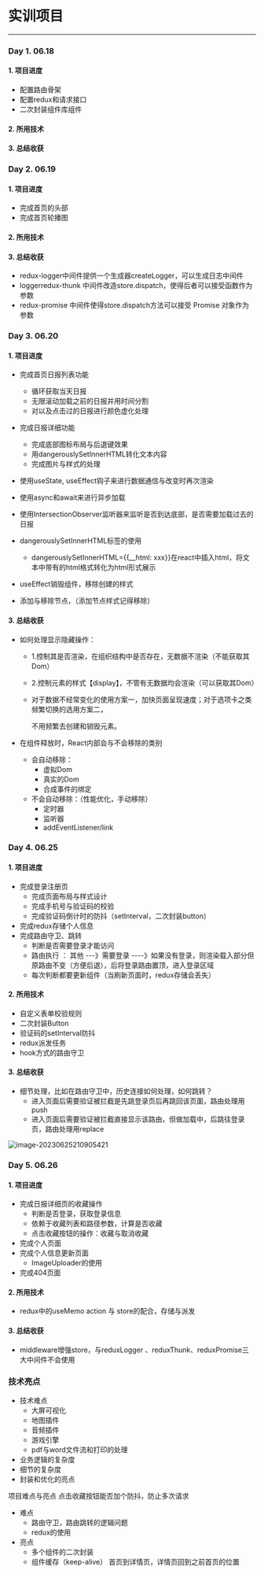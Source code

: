 # 实训项目

<hr>

### Day 1. 06.18

#### 1. 项目进度

- 配置路由骨架
- 配置redux和请求接口
- 二次封装组件库组件

#### 2. 所用技术

#### 3. 总结收获



### Day 2. 06.19

#### 1. 项目进度

- 完成首页的头部
- 完成首页轮播图

#### 2. 所用技术

#### 3. 总结收获

- redux-logger中间件提供一个生成器createLogger，可以生成日志中间件
- loggerredux-thunk 中间件改造store.dispatch，使得后者可以接受函数作为参数
- redux-promise 中间件使得store.dispatch方法可以接受 Promise 对象作为参数
  



### Day 3. 06.20

#### 1. 项目进度

- 完成首页日报列表功能
  - 循环获取当天日报
  - 无限滚动加载之前的日报并用时间分割
  - 对以及点击过的日报进行颜色虚化处理
- 完成日报详细功能
  - 完成底部图标布局与后退键效果
  - 用dangerouslySetInnerHTML转化文本内容
  - 完成图片与样式的处理

- 使用useState, useEffect钩子来进行数据通信与改变时再次渲染
- 使用async和await来进行异步加载
- 使用IntersectionObserver监听器来监听是否到达底部，是否需要加载过去的日报
- dangerouslySetInnerHTML标签的使用
  - dangerouslySetInnerHTML={{__html: xxx}}在react中插入html，将文本中带有的html格式转化为html形式展示
- useEffect销毁组件，移除创建的样式
- 添加与移除节点，（添加节点样式记得移除）

#### 3. 总结收获

- 如何处理显示隐藏操作：

  - 1.控制其是否渲染，在组织结构中是否存在，无数据不渲染（不能获取其Dom）

  - 2.控制元素的样式【display】，不管有无数据均会渲染（可以获取其Dom）

  - 对于数据不经常变化的使用方案一，加快页面呈现速度；对于选项卡之类频繁切换的选用方案二，

    不用频繁去创建和销毁元素。

- 在组件释放时，React内部会与不会移除的类别

  - 会自动移除：
    - 虚拟Dom
    - 真实的Dom
    - 合成事件的绑定
  - 不会自动移除：（性能优化，手动移除）
    - 定时器
    - 监听器
    - addEventListener/link



### Day 4. 06.25

#### 1. 项目进度

- 完成登录注册页
  - 完成页面布局与样式设计
  - 完成手机号与验证码的校验
  - 完成验证码倒计时的防抖（setInterval，二次封装button）
- 完成redux存储个人信息
- 完成路由守卫、跳转
  - 判断是否需要登录才能访问
  - 路由执行 ： 其他 ---》需要登录   ----》如果没有登录，则渲染载入部分但原路由不变（方便后退），后将登录路由置顶，进入登录区域
  - 每次判断都要更新组件（当刷新页面时，redux存储会丢失）

#### 2. 所用技术

-  自定义表单校验规则
- 二次封装Button
- 验证码的setInterval防抖
- redux派发任务
- hook方式的路由守卫

#### 3. 总结收获

- 细节处理，比如在路由守卫中，历史连接如何处理，如何跳转？
  - 进入页面后需要验证被拦截是先跳登录页后再跳回该页面，路由处理用push
  - 进入页面后需要验证被拦截直接显示该路由，但做加载中，后跳往登录页，路由处理用replace

![image-20230625210905421](C:/Users/Administrator/AppData/Roaming/Typora/typora-user-images/image-20230625210905421.png)







### Day 5. 06.26

#### 1. 项目进度

- 完成日报详细页的收藏操作
  - 判断是否登录，获取登录信息
  - 依赖于收藏列表和路径参数，计算是否收藏
  - 点击收藏按钮的操作：收藏与取消收藏
- 完成个人页面
- 完成个人信息更新页面
  - ImageUploader的使用
- 完成404页面

#### 2. 所用技术

- redux中的useMemo action 与 store的配合，存储与派发

#### 3. 总结收获

- middleware增强store，与reduxLogger 、reduxThunk、reduxPromise三大中间件不会使用
  







### 技术亮点

- 技术难点
  - 大屏可视化
  - 地图插件
  - 音频插件
  - 游戏引擎
  - pdf与word文件流和打印的处理
- 业务逻辑的复杂度
- 细节的复杂度
- 封装和优化的亮点





项目难点与亮点    点击收藏按钮能否加个防抖，防止多次请求

- 难点
  - 路由守卫，路由跳转的逻辑问题
  - redux的使用
- 亮点
  - 多个组件的二次封装
  - 组件缓存（keep-alive）  首页到详情页，详情页回到之前首页的位置